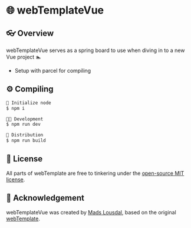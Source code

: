 # 🌐 webTemplateVue
## 👓 Overview

webTemplateVue serves as a spring board to use when diving in to a new Vue project 🏊
- Setup with parcel for compiling 


## ⚙️ Compiling

```bash
🚀 Initialize node 
$ npm i

👨‍💻 Development
$ npm run dev

📯 Distribution
$ npm run build 
```

## 🎫 License

All parts of webTemplate are free to tinkering under the [open-source MIT license](https://github.com/MLousdal/webTemplate/blob/main/LICENSE).

## 🙏 Acknowledgement

webTemplateVue was created by [Mads Lousdal](https://github.com/MLousdal), based on the original [webTemplate](https://github.com/MLousdal/webTemplate).